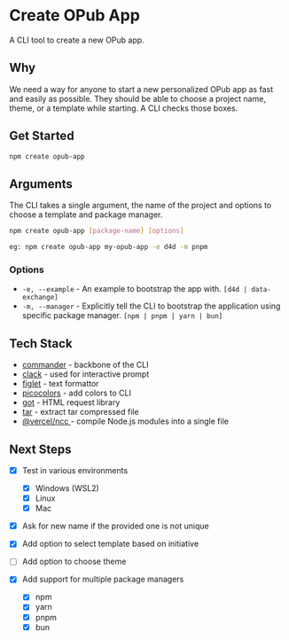# Create OPub App

A CLI tool to create a new OPub app.

## Why

We need a way for anyone to start a new personalized OPub app as fast and easily as possible. They should be able to choose a project name, theme, or a template while starting. A CLI checks those boxes.

## Get Started

```bash
npm create opub-app
```

## Arguments

The CLI takes a single argument, the name of the project and options to choose a template and package manager.

```bash
npm create opub-app [package-name] [options]

eg: npm create opub-app my-opub-app -e d4d -m pnpm
```

### Options

- `-e, --example` - An example to bootstrap the app with. `[d4d | data-exchange]`
- `-m, --manager` - Explicitly tell the CLI to bootstrap the application using specific package manager. `[npm | pnpm | yarn | bun]`

## Tech Stack

- [commander](https://github.com/tj/commander.js) - backbone of the CLI
- [clack](https://github.com/natemoo-re/clack) - used for interactive prompt
- [figlet](https://github.com/cmatsuoka/figlet) - text formattor
- [picocolors](https://github.com/alexeyraspopov/picocolors) - add colors to CLI
- [got](https://github.com/sindresorhus/got) - HTML request library
- [tar](https://github.com/isaacs/node-tar) - extract tar compressed file
- [@vercel/ncc ](https://github.com/vercel/ncc)- compile Node.js modules into a single file

## Next Steps

- [x] Test in various environments

  - [x] Windows (WSL2)
  - [x] Linux
  - [x] Mac

- [x] Ask for new name if the provided one is not unique
- [x] Add option to select template based on initiative
- [ ] Add option to choose theme
- [x] Add support for multiple package managers

  - [x] npm
  - [x] yarn
  - [x] pnpm
  - [x] bun
